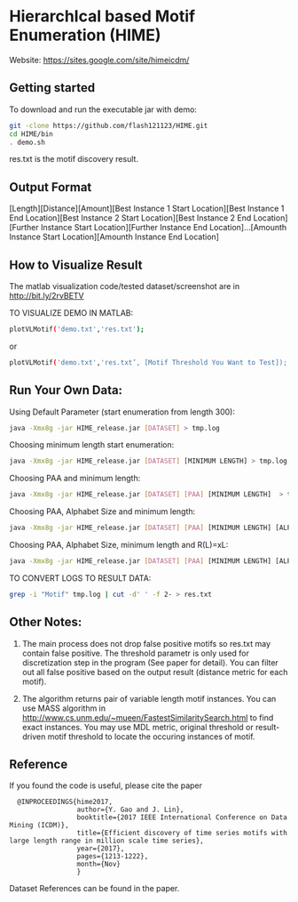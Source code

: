 # HierarchIcal based Motif Enumeration (HIME)

Website: https://sites.google.com/site/himeicdm/


## Getting started

To download and run the executable jar with demo:

```bash
git -clone https://github.com/flash121123/HIME.git
cd HIME/bin
. demo.sh
```

res.txt is the motif discovery result.


## Output Format

[Length][Distance][Amount][Best Instance 1 Start Location][Best Instance 1 End Location][Best Instance 2 Start Location][Best Instance 2 End Location][Further Instance Start Location][Further Instance End Location]…[Amounth Instance Start Location][Amounth Instance End Location]


## How to Visualize Result

The matlab visualization code/tested dataset/screenshot are in  http://bit.ly/2rvBETV

TO VISUALIZE DEMO IN MATLAB:

```bash
plotVLMotif('demo.txt','res.txt');
```

or

```bash
plotVLMotif('demo.txt','res.txt’, [Motif Threshold You Want to Test]);
```

## Run Your Own Data:

Using Default Parameter (start enumeration from length 300):

```bash
java -Xmx8g -jar HIME_release.jar [DATASET] > tmp.log
```

Choosing minimum length start enumeration:

```bash
java -Xmx8g -jar HIME_release.jar [DATASET] [MINIMUM LENGTH] > tmp.log
```

Choosing PAA and minimum length:

```bash
java -Xmx8g -jar HIME_release.jar [DATASET] [PAA] [MINIMUM LENGTH]  > tmp.log
```


Choosing PAA, Alphabet Size and minimum length:

```bash
java -Xmx8g -jar HIME_release.jar [DATASET] [PAA] [MINIMUM LENGTH] [ALPHABET SIZE]  > tmp.log
```

Choosing PAA, Alphabet Size, minimum length and R(L)=xL:

```bash
java -Xmx8g -jar HIME_release.jar [DATASET] [PAA] [MINIMUM LENGTH] [ALPHABET SIZE] [x]  > tmp.log
```


TO CONVERT LOGS TO RESULT DATA:

```bash
grep -i "Motif" tmp.log | cut -d' ' -f 2- > res.txt
```

## Other Notes:

1. The main process does not drop false positive motifs so res.txt may contain false positive. The threshold parametr is only used for discretization step in the program (See paper for detail). You can filter out all false positive based on the output result (distance metric for each motif).

2. The algorithm returns pair of variable length motif instances. You can use MASS algorithm in http://www.cs.unm.edu/~mueen/FastestSimilaritySearch.html to find exact instances. You may use MDL metric, original threshold or result-driven motif threshold to locate the occuring instances of motif.


## Reference

If you found the code is useful, please cite the paper

```
  @INPROCEEDINGS{hime2017,
                 author={Y. Gao and J. Lin},
                 booktitle={2017 IEEE International Conference on Data Mining (ICDM)},
                 title={Efficient discovery of time series motifs with large length range in million scale time series},
                 year={2017},
                 pages={1213-1222},
                 month={Nov}
                 }
```

Dataset References can be found in the paper.



